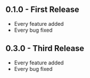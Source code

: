 ## 0.1.0 - First Release
* Every feature added
* Every bug fixed
## 0.3.0 - Third Release
* Every feature added
* Every bug fixed

